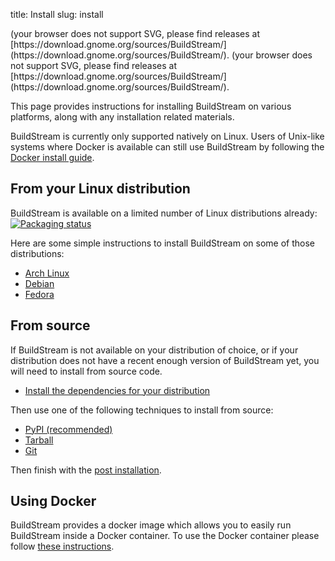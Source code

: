 title: Install
slug: install

<object style="vertical-align: middle" data="https://buildstream.gitlab.io/buildstream/_static/release.svg" type="image/svg+xml">
(your browser does not support SVG, please find releases at [https://download.gnome.org/sources/BuildStream/](https://download.gnome.org/sources/BuildStream/).
</object>
<object style="vertical-align: middle" data="https://buildstream.gitlab.io/buildstream/_static/snapshot.svg" type="image/svg+xml">
(your browser does not support SVG, please find releases at [https://download.gnome.org/sources/BuildStream/](https://download.gnome.org/sources/BuildStream/).
</object>

This page provides instructions for installing BuildStream on various
platforms, along with any installation related materials.

<div class="note">
<p>
BuildStream is currently only supported natively on Linux. Users of
Unix-like systems where Docker is available can still use BuildStream
by following the <a href="docker_install.html">Docker install guide</a>.
</p>
</div>


## From your Linux distribution

BuildStream is available on a limited number of Linux distributions already:
[![Packaging status](https://repology.org/badge/vertical-allrepos/buildstream.svg)](https://repology.org/metapackage/buildstream/versions)

Here are some simple instructions to install BuildStream on some of those distributions:

 * [Arch Linux]({filename}package_installation.md#arch)
 * [Debian]({filename}package_installation.md#debian)
 * [Fedora]({filename}package_installation.md#fedora)

## From source

If BuildStream is not available on your distribution of choice, or if your
distribution does not have a recent enough version of BuildStream yet, you will
need to install from source code.

- [Install the dependencies for your distribution]({filename}source_installation.md#installing_dependencies)

Then use one of the following techniques to install from source:

* [PyPI (recommended)]({filename}source_installation.md#install_pypi)
* [Tarball]({filename}source_installation.md#install_tarball)
* [Git]({filename}source_installation.md#install_git)

Then finish with the [post installation]({filename}source_installation.md#post_install).

## Using Docker

BuildStream provides a docker image which allows you to easily run
BuildStream inside a Docker container. To use the Docker container
please follow [these instructions]({filename}docker_installation.md).
